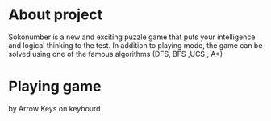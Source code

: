 # About  project
Sokonumber is a new and exciting puzzle game that puts your intelligence and logical thinking to the test. In addition to playing mode, the game can be solved using one of the famous algorithms (DFS, BFS ,UCS , A*)

# Playing game 
by Arrow Keys on keybourd